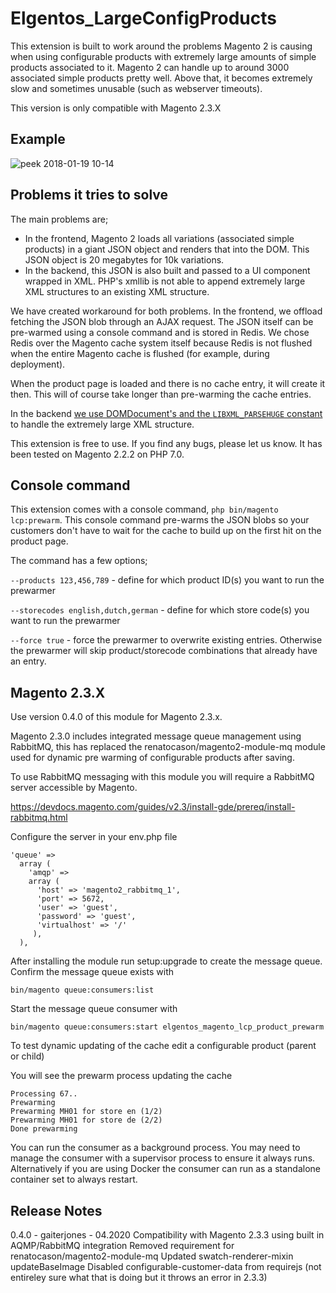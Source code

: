# Elgentos_LargeConfigProducts

This extension is built to work around the problems Magento 2 is causing when using configurable products with extremely large amounts of simple products associated to it. Magento 2 can handle up to around 3000 associated simple products pretty well. Above that, it becomes extremely slow and sometimes unusable (such as webserver timeouts).

This version is only compatible with Magento 2.3.X

## Example

![peek 2018-01-19 10-14](https://user-images.githubusercontent.com/431360/35143386-a84cbd2e-fd01-11e7-9245-f9005aba04ed.gif)

## Problems it tries to solve

The main problems are;
- In the frontend, Magento 2 loads all variations (associated simple products) in a giant JSON object and renders that into the DOM. This JSON object is 20 megabytes for 10k variations.
- In the backend, this JSON is also built and passed to a UI component wrapped in XML. PHP's xmllib is not able to append extremely large XML structures to an existing XML structure.

We have created workaround for both problems. In the frontend, we offload fetching the JSON blob through an AJAX request. The JSON itself can be pre-warmed using a console command and is stored in Redis. We chose Redis over the Magento cache system itself because Redis is not flushed when the entire Magento cache is flushed (for example, during deployment).

When the product page is loaded and there is no cache entry, it will create it then. This will of course take longer than pre-warming the cache entries.

In the backend [we use DOMDocument's and the `LIBXML_PARSEHUGE` constant](https://github.com/elgentos/LargeConfigProducts/blob/0.1.3/View/TemplateEngine/Xhtml/Template.php) to handle the extremely large XML structure.

This extension is free to use. If you find any bugs, please let us know. It has been tested on Magento 2.2.2 on PHP 7.0.

## Console command
This extension comes with a console command, `php bin/magento lcp:prewarm`. This console command pre-warms the JSON blobs so your customers don't have to wait for the cache to build up on the first hit on the product page.

The command has a few options;

`--products 123,456,789` - define for which product ID(s) you want to run the prewarmer

`--storecodes english,dutch,german` - define for which store code(s) you want to run the prewarmer

`--force true` - force the prewarmer to overwrite existing entries. Otherwise the prewarmer will skip product/storecode combinations that already have an entry.

## Magento 2.3.X
Use version 0.4.0 of this module for Magento 2.3.x.

Magento 2.3.0 includes integrated message queue management using RabbitMQ, this has replaced the renatocason/magento2-module-mq module used for dynamic pre warming of configurable products after saving.

To use RabbitMQ messaging with this module you will require a RabbitMQ server accessible by Magento.

https://devdocs.magento.com/guides/v2.3/install-gde/prereq/install-rabbitmq.html

Configure the server in your env.php file

    'queue' =>
      array (
        'amqp' =>
        array (
          'host' => 'magento2_rabbitmq_1',
          'port' => 5672,
          'user' => 'guest',
          'password' => 'guest',
          'virtualhost' => '/'
         ),
      ),

After installing the module run setup:upgrade to create the message queue. Confirm the message queue exists with

    bin/magento queue:consumers:list

Start the message queue consumer with

    bin/magento queue:consumers:start elgentos_magento_lcp_product_prewarm

To test dynamic updating of the cache edit a configurable product (parent or child)

You will see the prewarm process updating the cache

    Processing 67..
    Prewarming
    Prewarming MH01 for store en (1/2)
    Prewarming MH01 for store de (2/2)
    Done prewarming

You can run the consumer as a background process. You may need to manage the consumer with a supervisor process to ensure it always runs. Alternatively if you are using Docker the consumer can run as a standalone container set to always restart.

## Release Notes
0.4.0 - gaiterjones - 04.2020
Compatibility with Magento 2.3.3 using built in AQMP/RabbitMQ integration
Removed requirement for renatocason/magento2-module-mq
Updated swatch-renderer-mixin updateBaseImage
Disabled configurable-customer-data from requirejs (not entireley sure what that is doing but it throws an error in 2.3.3)
